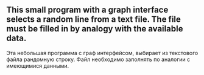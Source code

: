 This small program with a graph interface selects a random line from a text file.
The file must be filled in by analogy with the available data.
---------------------------------------------------------------------------------
Эта небольшая программа с граф интерфейсом, выбирает из текстового файла рандомную строку. 
Файл необходимо заполнять по аналогии с имеющимися данными.
